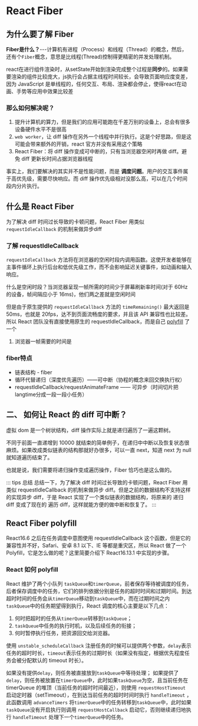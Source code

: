 # React Fiber
## 为什么要了解 Fiber

**Fiber是什么？**---计算机有进程（Process）和线程（Thread）的概念，然后，还有个`Fiber`概念，意思是比线程(Thread)控制得更精密的并发处理机制。

react在进行组件渲染时，从setState开始到渲染完成整个过程是**同步**的。如果需要渲染的组件比较庞大，js执行会占据主线程时间较长，会导致页面响应度变差，因为 JavaScript 是单线程的，任何交互、布局、渲染都会停止，使得react在动画、手势等应用中效果比较差


### 那么如何解决呢？

1. 提升计算机的算力，但是我们的应用可能跑在千差万别的设备上，总会有很多设备硬件水平不是很高
2. `web worker`，让 diff 操作在另外一个线程中并行执行。这是个好思路，但是这可能会带来额外的开销，react 官方并没有采用这个策略 
3. React Fiber：将 diff 操作变成可中断的，只有当浏览器空闲时再做 diff。避免 diff 更新长时间占据浏览器线程

事实上，我们要解决的其实并不是性能问题，而是 **调度问题**。用户的交互事件属于高优先级，需要尽快响应。而 diff 操作优先级相对没那么高，可以在几个时间段内分片执行。

## 什么是 React Fiber

为了解决 diff 时间过长导致的卡顿问题，React Fiber 用类似 `requestIdleCallback` 的机制来做异步diff

### 了解 requestIdleCallback

`requestIdleCallback` 方法将在浏览器的空闲时段内调用函数。这使开发者能够在主事件循环上执行后台和低优先级工作，而不会影响延迟关键事件，如动画和输入响应。

什么是空闲时段？当浏览器呈现一帧所需的时间少于屏幕刷新率时间(对于 60Hz 的设备，帧间隔应小于 16ms)，他们两之差就是空闲时间

但是由于原生提供的 `requestIdleCallback` 方法的 `timeRemaining()` 最大返回是 50ms，也就是 20fps，达不到页面流畅度的要求，并且该 API 兼容性也比较差。所以 React 团队没有直接使用原生的 requestIdleCallback，而是自己 [polyfill](https://github.com/facebook/react/blob/master/packages/scheduler/src/forks/SchedulerDOM.js) 了一个

1. 浏览器一帧需要的时间是


### fiber特点
- 链表结构 - fiber
- 循环代替递归（深度优先遍历）——可中断（协程的概念来回交换执行权）
- requestIdleCallback/requestAnimateFrame —— 可异步（时间切片把langtime分成一段一段小任务）

## 二、 如何让 React 的 diff 可中断？

虚拟 dom 是一个树状结构，diff 操作实际上就是递归遍历了一遍这颗树。

不同于前面一直递增到 10000 就结束的简单例子，在递归中中断以及恢复状态很麻烦。如果改成类似链表的结构那就好办很多，可以一直 next，知道 next 为 null 就知道遍历结束了。

也就是说，我们需要将递归操作变成遍历操作，Fiber 恰巧也是这么做的。
 
::: tips 总结
总结一下，为了解决 diff 时间过长导致的卡顿问题，React Fiber 用类似 requestIdleCallback 的机制来做异步 diff。但是之前的数据结构不支持这样的实现异步 diff，于是 React 实现了一个类似链表的数据结构，将原来的 递归 diff 变成了现在的 遍历 diff，这样就能方便的做中断和恢复了。
:::



## React Fiber polyfill

React16.6 之后在任务调度中意图使用 requestIdleCallback 这个函数，但是它的兼容性并不好，Safari、安卓 8.1 以下、IE 等都是重灾区，所以 React 做了一个 Polyfill，它是怎么做的呢？这里简要介绍下 React16.13.1 中实现的步骤。

### React 如何 polyfill

React 维护了两个小队列 `taskQueue`和`timerQueue`，前者保存等待被调度的任务，后者保存调度中的任务，它们的排列依据分别是任务的超时时间和过期时间。到达超时时间的任务会从`timerQueue`移动到`taskQueue`中，而在过期时间之内`taskQueue`中的任务期望得到执行，React 调度的核心主要是以下几点：

1. 何时把超时的任务从`timerQueue`转移到`taskQueue`；
2. `taskQueue`中任务的执行时机，以及后续任务的衔接；
3. 何时暂停执行任务，把资源回交给浏览器。

使用 `unstable_scheduleCallback` 注册任务的时候可以提供两个参数，`delay`表示任务的超时时长，`timeout`表示任务的过期时长（如果没有指定，根据优先程度任务会被分配默认的 timeout 时长）。

如果没有提供`delay`，则任务被直接放到`taskQueue`中等待处理；
如果提供了`delay`，则任务被放置在`timerQueue`中，此时如果`taskQueue`为空，且当前任务在 timerQueue 的堆顶（当前任务的超时时间最近），则使用 `requestHostTimeout` 启动定时器（setTimeout），在到达当前任务的超时时间时执行 `handleTimeout` ，此函数调用 `advanceTimers` 将`timerQueue`中的任务转移到`taskQueue`中，此时如果`taskQueue`没有开启执行则调用 `requestHostCallback` 启动它，否则继续递归地执行 `handleTimeout` 处理下一个`timerQueue`中的任务。

